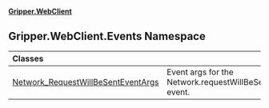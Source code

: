 #### [Gripper.WebClient](index 'index')
## Gripper.WebClient.Events Namespace

| Classes | |
| :--- | :--- |
| [Network_RequestWillBeSentEventArgs](Gripper_WebClient_Events_Network_RequestWillBeSentEventArgs 'Gripper.WebClient.Events.Network_RequestWillBeSentEventArgs') | Event args for the Network.requestWillBeSent event.<br/> |
